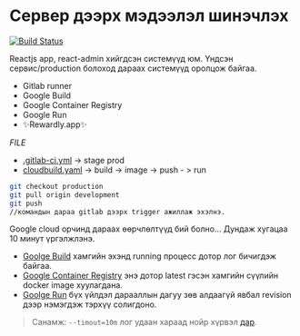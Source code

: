 # Сервер дээрх мэдээлэл шинэчлэх

[![Build Status](https://travis-ci.org/joemccann/dillinger.svg?branch=master)](https://travis-ci.org/joemccann/dillinger)

Reactjs app, react-admin хийгдсэн системүүд юм.
Үндсэн сервис/production болоход дараах системүүд оролцож байгаа.
- Gitlab runner
- Google Build
- Google Container Registry
- Google Run
- ✨Rewardly.app✨

 _FILE_
- [.gitlab-ci.yml](https://gitlab.com/Sodtseren/reeward-customer/-/blob/production/.gitlab-ci.yml) -> stage prod
- [cloudbuild.yaml](https://gitlab.com/Sodtseren/reeward-customer/-/blob/production/cloudbuild.yaml) -> build -> image -> push - > run



```sh
git checkout production
git pull origin development
git push 
//командын дараа gitlab дээрх trigger ажиллаж эхэлнэ.
```

Google cloud орчинд дараах өөрчлөлтүүд бий болно... 
Дундаж хугацаа 10 минут үргэлжлэнэ.

- [Goolge Build](https://console.cloud.google.com/cloud-build/builds?project=reeward-production) хамгийн эхэнд running процесс дотор лог бичигдэж байгаа.
- [Google Container Registry](https://console.cloud.google.com/gcr/images/reeward-production?project=reeward-production) энэ дотор latest гэсэн хамгийн сүүлийн docker image хуулагдана.
- [Goolge Run](https://console.cloud.google.com/run/detail/asia-southeast1/reeward-customer/revisions?project=reeward-production) бүх үйлдэл дарааллын дагуу зөв алдаагүй явбал revision дээр нэмэгдэж тэрхүү солигдоно.


> Санамж: `--timout=10m` лог удаан хараад нойр хүрвэл [дар](https://www.youtube.com/watch?v=G1IbRujko-A).

